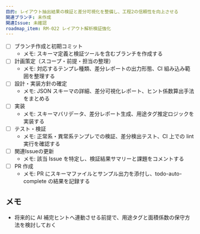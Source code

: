 ```yaml
---
目的: レイアウト抽出結果の検証と差分可視化を整備し、工程2の信頼性を向上させる
関連ブランチ: 未作成
関連Issue: 未確認
roadmap_item: RM-022 レイアウト解析検証強化
---
```


- [ ] ブランチ作成と初期コミット
  - メモ: スキーマ定義と検証ツールを含むブランチを作成する
- [ ] 計画策定（スコープ・前提・担当の整理）
  - メモ: 対応するテンプレ種類、差分レポートの出力形態、CI 組み込み範囲を整理する
- [ ] 設計・実装方針の確定
  - メモ: JSON スキーマの詳細、差分可視化レポート、ヒント係数算出手法をまとめる
- [ ] 実装
  - メモ: スキーマバリデータ、差分レポート生成、用途タグ推定ロジックを実装する
- [ ] テスト・検証
  - メモ: 正常系・異常系テンプレでの検証、差分検出テスト、CI 上での lint 実行を確認する
- [ ] 関連Issueの更新
  - メモ: 該当 Issue を特定し、検証結果サマリーと課題をコメントする
- [ ] PR 作成
  - メモ: PR にスキーマファイルとサンプル出力を添付し、todo-auto-complete の結果を記録する

## メモ
- 将来的に AI 補完ヒントへ連動させる前提で、用途タグと面積係数の保守方法を検討しておく
